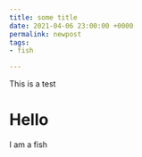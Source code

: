 ```yaml
---
title: some title
date: 2021-04-06 23:00:00 +0000
permalink: newpost
tags:
- fish

---
```

This is a test 

# Hello

I am a fish